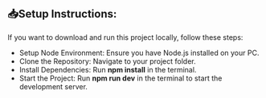 

## 📥Setup Instructions:
If you want to download and run this project locally, follow these steps:
- Setup Node Environment: Ensure you have Node.js installed on your PC.
- Clone the Repository: Navigate to your project folder.
- Install Dependencies: Run <b>npm install</b> in the terminal.
- Start the Project: Run <b>npm run dev</b> in the terminal to start the development server.
